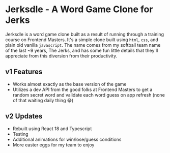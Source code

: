 # Jerksdle - A Word Game Clone for Jerks

Jerksdle is a word game clone built as a result of running through a training course on Frontend Masters. It's a simple clone built using `html`, `css`, and plain old vanilla `javascript`. The name comes from my softball team name of the last ~9 years, The Jerks, and has some fun little details that they'll appreciate from this diversion from their productivity.

## v1 Features

- Works almost exactly as the base version of the game
- Utilizes a dev API from the good folks at Frontend Masters to get a random secret word and validate each word guess on app refresh (none of that waiting daily thing 😁)

## v2 Updates

- Rebuilt using React 18 and Typescript
- Testing
- Additional animations for win/lose/guess conditions
- More easter eggs for my team to enjoy
